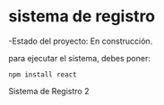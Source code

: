<h1>sistema de registro</h1>

-Estado del proyecto: En construcción.

para ejecutar el sistema, debes poner:

```npm install react```

Sistema de Registro 2
